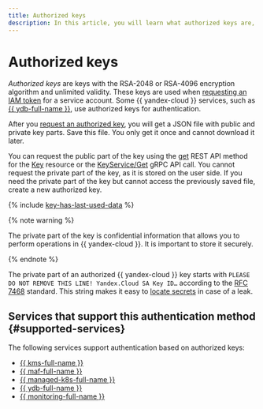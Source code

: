 ```yaml
---
title: Authorized keys
description: In this article, you will learn what authorized keys are, why we need them, and what services support this authentication method.
---
```


# Authorized keys


_Authorized keys_ are keys with the RSA-2048 or RSA-4096 encryption algorithm and unlimited validity. These keys are used when [requesting an IAM token](../../operations/iam-token/create-for-sa.md#via-cli) for a service account. Some {{ yandex-cloud }} services, such as [{{ ydb-full-name }}](../../../ydb/operations/connection.md#auth), use authorized keys for authentication.

After you [request an authorized key](../../operations/authorized-key/create.md), you will get a JSON file with public and private key parts. Save this file. You only get it once and cannot download it later.

You can request the public part of the key using the [get](../../api-ref/Key/get) REST API method for the [Key](../../api-ref/Key/) resource or the [KeyService/Get](api-ref/grpc/key_service#Get) gRPC API call. You cannot request the private part of the key, as it is stored on the user side. If you need the private part of the key but cannot access the previously saved file, create a new authorized key.

{% include [key-has-last-used-data](../../../_includes/iam/key-has-last-used-data.md) %}

{% note warning %}

The private part of the key is confidential information that allows you to perform operations in {{ yandex-cloud }}. It is important to store it securely.

{% endnote %}

The private part of an authorized {{ yandex-cloud }} key starts with `PLEASE DO NOT REMOVE THIS LINE! Yandex.Cloud SA Key ID…` according to the [RFC 7468](https://datatracker.ietf.org/doc/html/rfc7468#section-2) standard. This string makes it easy to [locate secrets](../../../security/operations/search-secrets.md) in case of a leak.

## Services that support this authentication method {#supported-services}

The following services support authentication based on authorized keys:



* [{{ kms-full-name }}](../../../kms/tutorials/index.md)
* [{{ maf-full-name }}](../../../managed-airflow/tutorials/data-proc-automation.md)
* [{{ managed-k8s-full-name }}](../../../managed-kubernetes/tutorials/index.md)
* [{{ ydb-full-name }}](../../../ydb/operations/connection.md#auth)
* [{{ monitoring-full-name }}](../../../monitoring/operations/unified-agent/non-yc.md#example)

